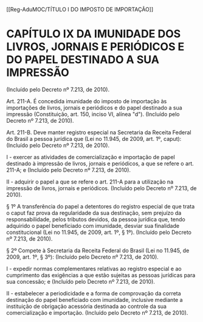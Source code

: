 [[Reg-AduMOC/TÍTULO I DO IMPOSTO DE IMPORTAÇÃO]]

# CAPÍTULO IX DA IMUNIDADE DOS LIVROS, JORNAIS E PERIÓDICOS E DO PAPEL DESTINADO A SUA IMPRESSÃO

(Incluído pelo Decreto nº 7.213, de 2010).

Art. 211-A. É concedida imunidade do imposto de
importação às importações de livros, jornais e periódicos e
do papel destinado a sua impressão (Constituição, art. 150,
inciso VI, alínea "d"). (Incluído pelo Decreto nº 7.213, de
2010).

Art. 211-B. Deve manter registro especial na Secretaria da
Receita Federal do Brasil a pessoa jurídica que (Lei no 11.945,
de 2009, art. 1º, caput): (Incluído pelo Decreto nº 7.213, de
2010).

I - exercer as atividades de comercialização e importação de
papel destinado à impressão de livros, jornais e periódicos, a
que se refere o art. 211-A; e (Incluído pelo Decreto nº 7.213,
de 2010).

II - adquirir o papel a que se refere o art. 211-A para a
utilização na impressão de livros, jornais e periódicos.
(Incluído pelo Decreto nº 7.213, de 2010).

§ 1º A transferência do papel a detentores do registro
especial de que trata o caput faz prova da regularidade da
sua destinação, sem prejuízo da responsabilidade, pelos
tributos devidos, da pessoa jurídica que, tendo adquirido o
papel beneficiado com imunidade, desviar sua finalidade
constitucional (Lei no 11.945, de 2009, art. 1º, § 1º). (Incluído
pelo Decreto nº 7.213, de 2010).

§ 2º Compete à Secretaria da Receita Federal do Brasil (Lei
no 11.945, de 2009, art. 1º, § 3º): (Incluído pelo Decreto nº
7.213, de 2010).

I - expedir normas complementares relativas ao registro
especial e ao cumprimento das exigências a que estão
sujeitas as pessoas jurídicas para sua concessão; e (Incluído
pelo Decreto nº 7.213, de 2010).

II - estabelecer a periodicidade e a forma de comprovação da
correta destinação do papel beneficiado com imunidade,
inclusive mediante a instituição de obrigação acessória
destinada ao controle da sua comercialização e importação.
(Incluído pelo Decreto nº 7.213, de 2010).
